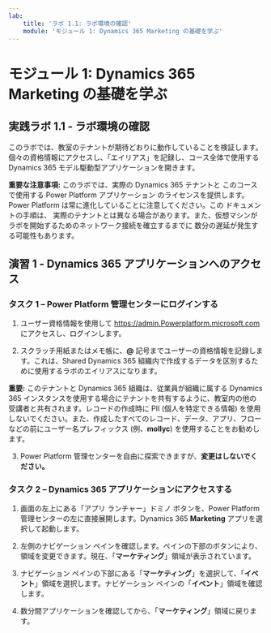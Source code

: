 ```yaml
---
lab:
    title: 'ラボ 1.1: ラボ環境の確認'
    module: 'モジュール 1: Dynamics 365 Marketing の基礎を学ぶ'
---
```



モジュール 1: Dynamics 365 Marketing の基礎を学ぶ
========================

## 実践ラボ 1.1 - ラボ環境の確認 

このラボでは、教室のテナントが期待どおりに動作していることを検証します。個々の資格情報にアクセスし、「エイリアス」を記録し、コース全体で使用する Dynamics 365 モデル駆動型アプリケーションを開きます。 

**重要な注意事項:** このラボでは、実際の Dynamics 365 テナントと
このコースで使用する Power Platform アプリケーション
のライセンスを提供します。Power Platform は常に進化していることに注意してください。この
ドキュメントの手順は、
実際のテナントとは異なる場合があります。また、仮想マシンがラボを開始するためのネットワーク接続を確立するまでに
数分の遅延が発生する可能性もあります。

演習 1 - Dynamics 365 アプリケーションへのアクセス
---------------------------------------------------

### タスク 1 – Power Platform 管理センターにログインする

1.  ユーザー資格情報を使用して <https://admin.Powerplatform.microsoft.com> にアクセスし、ログインします。

2. スクラッチ用紙またはメモ帳に、**@** 記号までユーザーの資格情報を記録します。これは、Shared Dynamics 365 組織内で作成するデータを区別するために使用するラボのエイリアスになります。 

**重要:** このテナントと Dynamics 365 組織は、従業員が組織に属する Dynamics 365 インスタンスを使用する場合にテナントを共有するように、教室内の他の受講者と共有されます。レコードの作成時に PII (個人を特定できる情報) を使用しないでください。また、作成したすべてのレコード、データ、アプリ、フローなどの前にユーザー名プレフィックス (例、**mollyc**) を使用することをお勧めします。

3. Power Platform 管理センターを自由に探索できますが、**変更はしないでください。**

### タスク 2 – Dynamics 365 アプリケーションにアクセスする

1.  画面の左上にある「アプリ ランチャー」ドミノ ボタンを、Power Platform 管理センターの左に直接展開します。Dynamics 365 **Marketing** アプリを選択して起動します。

2.  左側のナビゲーション ペインを確認します。ペインの下部のボタンにより、領域を変更できます。現在、「**マーケティング**」領域が表示されています。 

3.  ナビゲーション ペインの下部にある「**マーケティング**」を選択して、「**イベント**」領域を選択します。ナビゲーション ペインの「**イベント**」領域を確認します。  

4. 数分間アプリケーションを確認してから、「**マーケティング**」領域に戻ります。

